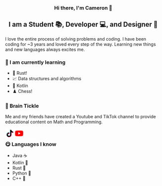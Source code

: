 <h3 align="center"> Hi there, I'm Cameron 👋 </h3>
<h2 align="center"> I am a Student 📚, Developer 💻, and Designer 🎨 </h2>

I love the entire process of solving problems and coding. I have been coding for ~3 years and loved every step of the way. Learning new things and new languages always excites me.

### 📖 I am currently learning
- 🦀 Rust!
- 📈 Data structures and algorithms
- 💜 Kotlin
- ♟️ Chess!

### 🧠 Brain Tickle
Me and my friends have created a Youtube and TikTok channel to provide educational content on Math and Programming.

<div>
<a href=https://www.tiktok.com/@brain_tickie/>
<img align=left src=https://raw.githubusercontent.com/wzid/wzid/main/assets/tiktok.svg alt=BrainTickle | TikTok” width=30px/>
</a>
<a href=https://www.youtube.com/@brainticklee>
<img align=left src=https://raw.githubusercontent.com/wzid/wzid/main/assets/youtube.svg alt=BrainTickle | TikTok” width=30px/>
</a>
</div>

&nbsp;
### 😋 Languages I know
- Java ☕️
- Kotlin 💜
- Rust 🦀
- Python 🐍
- C++ 🚮

